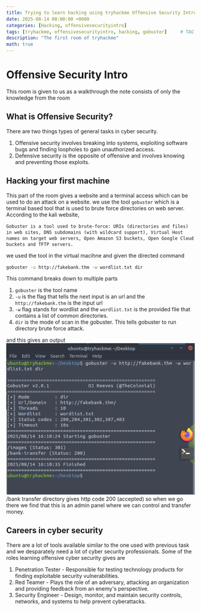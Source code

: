 ```yaml
---
title: Trying to learn hacking using tryhackme Offensive Security Intro 
date: 2025-08-14 00:00:00 +0600
categories: [Hacking, offensivesecurityintro]
tags: [tryhackme, offensivesecurityintro, hacking, gobuster]     # TAG names should always be lowercase
description: "The first room of tryhackme"
math: true
---
```

# Offensive Security Intro
This room is given to us as a walkthrough the note consists of only the knowledge from the room

## What is Offensive Security?
There are two things types of general tasks in cyber security.
1. Offensive security involves breaking into systems, exploiting software bugs and finding loopholes to gain unauthorized access.
2. Defensive security is the opposite of offensive and involves knowing and preventing those exploits.
## Hacking your first machine
This part of the room gives a website and a terminal access which can be used to do an attack on a website. we use the tool `gobuster` which is a terminal based tool that is used to brute force directories on web server. According to the kali website,
```text
Gobuster is a tool used to brute-force: URIs (directories and files) in web sites, DNS subdomains (with wildcard support), Virtual Host names on target web servers, Open Amazon S3 buckets, Open Google Cloud buckets and TFTP servers.
```
we used the tool in the virtual macihne and given the directed command
```bash
gobuster -u http://fakebank.thm -w wordlist.txt dir
```
This command breaks down to multiple parts

1. `gobuster` is the tool name
2. `-u` is the flag that tells the next input is an url and the `http://fakebank.thm` is the input url
3. `-w` flag stands for wordlist and the `wordlist.txt` is the provided file that contains a list of common directories.
4. `dir` is the mode of scan in the gobuster. This tells gobuster to run directory brute force attack.

and this gives an output
![Gobuster in the working](/assets/images/thm-offensivecybersecurity-gobuster.png)
/bank transfer directory gives http code 200 (accepted) so when we go there we find that this is an admin panel where we can control and transfer money.
## Careers in cyber security
There are a lot of tools available similar to the one used with previous task and we desparately need a lot of cyber security professionals. Some of the roles learning offensive cyber security gives are
1. Penetration Tester - Responsible for testing technology products for finding exploitable security vulnerabilities.
2. Red Teamer - Plays the role of an adversary, attacking an organization and providing feedback from an enemy's perspective.
3. Security Engineer - Design, monitor, and maintain security controls, networks, and systems to help prevent cyberattacks.
